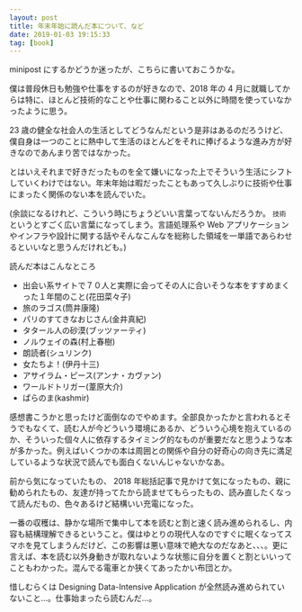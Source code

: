 ```yaml
---
layout: post
title: 年末年始に読んだ本について、など
date: 2019-01-03 19:15:33
tag: [book]
---
```


minipost にするかどうか迷ったが、こちらに書いておこうかな。

僕は普段休日も勉強や仕事をするのが好きなので、2018 年の 4 月に就職してからは特に、ほとんど技術的なことや仕事に関わること以外に時間を使っていなかったように思う。

23 歳の健全な社会人の生活としてどうなんだという是非はあるのだろうけど、僕自身は一つのことに熱中して生活のほとんどをそれに捧げるような進み方が好きなのであんまり苦ではなかった。

とはいえそれまで好きだったものを全て嫌いになった上でそういう生活にシフトしていくわけではない。年末年始は暇だったこともあって久しぶりに技術や仕事にまったく関係のない本を読んでいた。

(余談になるけれど、こういう時にちょうどいい言葉ってないんだろうか。 `技術` というとすごく広い言葉になってしまう。言語処理系や Web アプリケーションやインフラや設計に関する話やそんなこんなを総称した領域を一単語であらわせるといいなと思うんだけれども。)

読んだ本はこんなところ

- 出会い系サイトで７０人と実際に会ってその人に合いそうな本をすすめまくった１年間のこと(花田菜々子)
- 旅のラゴス(筒井康隆)
- パリのすてきなおじさん(金井真紀)
- タタール人の砂漠(ブッツァーティ)
- ノルウェイの森(村上春樹)
- 朗読者(シュリンク)
- 女たちよ！(伊丹十三)
- アサイラム・ピース(アンナ・カヴァン)
- ワールドトリガー(葦原大介)
- ぱらのま(kashmir)

感想書こうかと思ったけど面倒なのでやめます。全部良かったかと言われるとそうでもなくて、読む人が今どういう環境にあるか、どういう心境を抱えているのか、そういった個々人に依存するタイミング的なものが重要だなと思うような本が多かった。例えばいくつかの本は周囲との関係や自分の好奇心の向き先に満足しているような状況で読んでも面白くないんじゃないかなあ。

前から気になっていたもの、 2018 年総括記事で見かけて気になったもの、親に勧められたもの、友達が持ってたから読ませてもらったもの、読み直したくなって読んだもの、色々あるけど結構いい充電になった。

一番の収穫は、静かな場所で集中して本を読むと割と速く読み進められるし、内容も結構理解できるということ。僕はゆとりの現代人なのですぐに眠くなってスマホを見てしまうんだけど、この影響は悪い意味で絶大なのだなあと、、、。更に言えば、本を読む以外身動きが取れないような状態に自分を置くと割といいってこともわかった。混んでる電車とか狭くてあったかい布団とか。

惜しむらくは Designing Data-Intensive Application が全然読み進められていないこと...。仕事始まったら読むんだ...。
